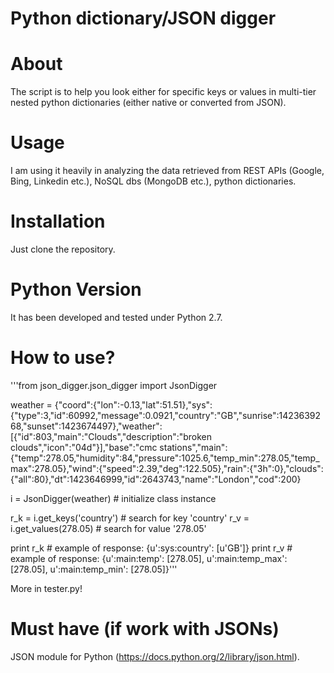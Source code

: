 # Python dictionary/JSON digger

# About

The script is to help you look either for specific keys or values in multi-tier nested python dictionaries (either native or converted from JSON).

# Usage

I am using it heavily in analyzing the data retrieved from REST APIs (Google, Bing, Linkedin etc.), NoSQL dbs (MongoDB etc.), python dictionaries.

# Installation

Just clone the repository.

# Python Version

It has been developed and tested under Python 2.7.

# How to use?

'''from json_digger.json_digger import JsonDigger

weather = {"coord":{"lon":-0.13,"lat":51.51},"sys":{"type":3,"id":60992,"message":0.0921,"country":"GB","sunrise":1423639268,"sunset":1423674497},"weather":[{"id":803,"main":"Clouds","description":"broken clouds","icon":"04d"}],"base":"cmc stations","main":{"temp":278.05,"humidity":84,"pressure":1025.6,"temp_min":278.05,"temp_max":278.05},"wind":{"speed":2.39,"deg":122.505},"rain":{"3h":0},"clouds":{"all":80},"dt":1423646999,"id":2643743,"name":"London","cod":200}

i = JsonDigger(weather) #  initialize class instance

r_k = i.get_keys('country') #  search for key 'country'
r_v = i.get_values(278.05) #  search for value '278.05'

print r_k #  example of response: {u':sys:country': [u'GB']}
print r_v #  example of response: {u':main:temp': [278.05], u':main:temp_max': [278.05], u':main:temp_min': [278.05]}'''

More in tester.py!

# Must have (if work with JSONs)

JSON module for Python (https://docs.python.org/2/library/json.html).
